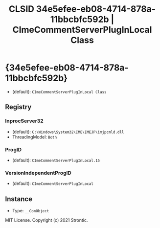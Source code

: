 ﻿---
title: "CLSID 34e5efee-eb08-4714-878a-11bbcbfc592b | CImeCommentServerPlugInLocal Class"
excerpt: What is COM-Object CLSID 34e5efee-eb08-4714-878a-11bbcbfc592b?
---

# {34e5efee-eb08-4714-878a-11bbcbfc592b}

* (default): `CImeCommentServerPlugInLocal Class`

## Registry


### InprocServer32

* (default): `C:\Windows\System32\IME\IMEJP\imjpcmld.dll`
* ThreadingModel: `Both`

### ProgID

* (default): `CImeCommentServerPlugInLocal.15`

### VersionIndependentProgID

* (default): `CImeCommentServerPlugInLocal`

## Instance

* Type: `__ComObject`

MIT License. Copyright (c) 2021 Strontic.


